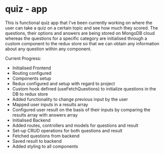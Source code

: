 # quiz - app

This is functional quiz app that I've been currently working on where the user can take a quiz on a certain topic and see how much they scored. The questions, their options and answers are being stored on MongoDB cloud whereas the questions for a specific category are initialised through a custom component to the redux store so that we can obtain any information about any question within any component. 

Current Progress:
- Initialised Frontend
- Routing configured
- Components setup
- Redux configured and setup with regard to project
- Custom hook defined (useFetchQuestions) to initialize questions in the DB to redux store
- Added functionality to change previous input by the user 
- Mapped user inputs in a results array 
- Configured user result on the basis of their inputs by comparing the results array with answers array
- Initialised Backend
- Added routes, controllers and models for questions and result
- Set-up CRUD operations for both questions and result
- Fetched questions from backend
- Saved result to backend
- Added styling to all components



